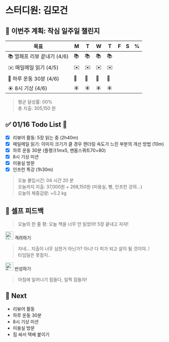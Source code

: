 # 스터디원: 김모건

## 🚀 이번주 계획: 작심 일주일 챌린지

| 목표                        | M   | T   | W   | T   | F   | S   | %   |
| --------------------------- | --- | --- | --- | --- | --- | --- | --- |
| 📚 멀패프 리뷰 끝내기 (4/6) | 📚  | 📚  | 📚  | 📚  |     |     |     |
| ✉️ 매일메일 읽기 (4/5)      | ✉️  | ✉️  | ✉️  | ✉️  |     |     |     |
| 💪 하루 운동 30분 (4/6)     | 💪  | 💪  | 💪  | 💪  |     |     |     |
| ☀️ 8시 기상 (4/6)           | ☀️  | ☀️  | ☀️  | ☀️  |     |     |     |

> 평균 달성률: 00% <br>
> 총 지출: 305,150 원 <br>

## ✅ 01/16 Todo List 🌅

- [x] 리뷰어 활동: 5장 읽는 중 (2h40m)
- [x] 매일메일 읽기: 이미지 크기가 클 경우 렌더링 속도가 느린 부분의 개선 방법 (10m)
- [x] 하루 운동 30분 (플랭크1mx5, 맨몸스쿼트70+80)
- [x] 8시 기상 미션
- [x] 미용실 방문
- [x] 인프런 특강 (1h30m)

> 오늘 몰입시간: 04 시간 20 분<br>
> 오늘까지 지출: 37,000원 + 268,150원 (미용실, 빵, 인프런 강의...)<br>
> 오늘의 체중감량: +0.2 kg

## 🎉 셀프 피드백

> 오늘의 한 줄 평: 오늘 책을 너무 안 읽었어! 5장 끝내고 자자!

<img src="https://raw.githubusercontent.com/Tarikul-Islam-Anik/Animated-Fluent-Emojis/master/Emojis/Smilies/Hugging%20Face.png" alt="Hugging Face" width="25" height="25"> 격려하기</img>

> 자네... 지출이 너무 심한거 아닌가? 아니! 다 피가 되고 살이 될 것이야..!<br>
> 타임딜은 못참지..

<img src="https://raw.githubusercontent.com/Tarikul-Islam-Anik/Animated-Fluent-Emojis/master/Emojis/Smilies/Face%20with%20Monocle.png" alt="Face with Monocle" width="25" height="25"> 반성하기</img>

> 아침에 일어나기 힘들다, 일찍 잠들자! <br>

## 🌱 Next

- 리뷰어 활동
- 하루 운동 30분
- 8시 기상 미션
- 미용실 방문
- 짐 싸서 택배 붙이기
